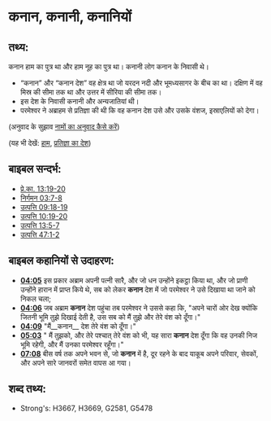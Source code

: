 # कनान, कनानी, कनानियों #

## तथ्य: ##

कनान हाम का पुत्र था और हाम नूह का पुत्र था। कनानी लोग कनान के निवासी थे।

* “कनान” और “कनान देश” वह क्षेत्र था जो यरदन नदी और भूमध्यसागर के बीच का था। दक्षिण में वह मिस्र की सीमा तक था और उत्तर में सीरिया की सीमा तक।
* इस देश के निवासी कनानी और अन्यजातियां थी।
* परमेश्वर ने अब्राहम से प्रतिज्ञा की थी कि वह कनान देश उसे और उसके वंशज, इस्राएलियों को देगा।

(अनुवाद के सुझाव [नामों का अनुवाद कैसे करें](rc://hi/ta/man/translate/translate-names))

(यह भी देखें: [हाम](../names/ham.md), [प्रतिज्ञा का देश](../kt/promisedland.md))

## बाइबल सन्दर्भ: ##

* [प्रे.का. 13:19-20](rc://hi/tn/help/act/13/19)
* [निर्गमन 03:7-8](rc://hi/tn/help/exo/03/07)
* [उत्पत्ति 09:18-19](rc://hi/tn/help/gen/09/18)
* [उत्पत्ति 10:19-20](rc://hi/tn/help/gen/10/19)
* [उत्पत्ति 13:5-7](rc://hi/tn/help/gen/13/05)
* [उत्पत्ति 47:1-2](rc://hi/tn/help/gen/47/01)

## बाइबल कहानियों से उदाहरण: ##

* __[04:05](rc://hi/tn/help/obs/04/05)__ इस प्रकार अब्राम अपनी पत्नी सारै, और जो धन उन्होंने इकट्ठा किया था, और जो प्राणी उन्होंने हारान में प्राप्त किये थे, सब को लेकर __कनान__ देश में जो परमेश्वर ने उसे दिखाया था जाने को निकल चला;
* __[04:06](rc://hi/tn/help/obs/04/06)__ जब अब्राम __कनान__ देश पहुंचा तब परमेश्वर ने उससे कहा कि, "अपने चारों ओर देख क्योंकि जितनी भूमि तुझे दिखाई देती है, उस सब को मैं तुझे और तेरे वंश को दूँगा।"
* __[04:09](rc://hi/tn/help/obs/04/09)__ "मैं__कनान__ देश तेरे वंश को दूँगा।"
* __[05:03](rc://hi/tn/help/obs/05/03)__ " मैं तुझको, और तेरे पश्चात् तेरे वंश को भी, यह सारा __कनान__ देश दूँगा कि वह उनकी निज भूमि रहेगी, और मैं उनका परमेश्वर रहूँगा।"
* __[07:08](rc://hi/tn/help/obs/07/08)__ बीस वर्ष तक अपने भवन से, जो __कनान__ में है, दूर रहने के बाद याकूब अपने परिवार, सेवकों, और अपने सारे जानवरों समेत वापस आ गया।

## शब्द तथ्य: ##

* Strong's: H3667, H3669, G2581, G5478
